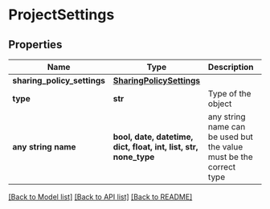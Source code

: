 # ProjectSettings


## Properties
Name | Type | Description | Notes
------------ | ------------- | ------------- | -------------
**sharing_policy_settings** | [**SharingPolicySettings**](SharingPolicySettings.md) |  | 
**type** | **str** | Type of the object | defaults to "project_settings"
**any string name** | **bool, date, datetime, dict, float, int, list, str, none_type** | any string name can be used but the value must be the correct type | [optional]

[[Back to Model list]](../README.md#documentation-for-models) [[Back to API list]](../README.md#documentation-for-api-endpoints) [[Back to README]](../README.md)


